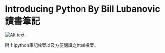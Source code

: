 # Introducing Python By Bill Lubanovic 讀書筆記

![Alt text](http://akamaicovers.oreilly.com/images/0636920028659/lrg.jpg)

附上ipython筆記檔案以及方便閱讀之html檔案。
